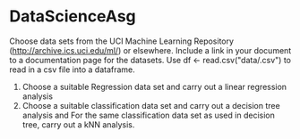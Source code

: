 # DataScienceAsg

Choose data sets from the UCI Machine Learning Repository
(http://archive.ics.uci.edu/ml/) or elsewhere. Include a link in your document to a
documentation page for the datasets. Use df <- read.csv("data/<name>.csv")
to read in a csv file into a dataframe. 

1. Choose a suitable Regression data set and carry out a linear regression analysis
2. Choose a suitable classification data set and carry out a decision tree analysis
   and
   For the same classification data set as used in decision tree, carry out a kNN
   analysis.
